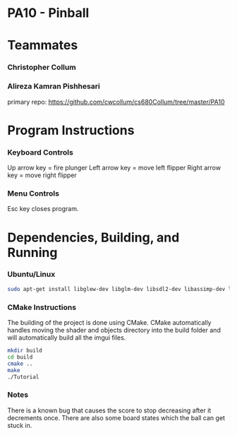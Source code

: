 # PA10 - Pinball

# Teammates
### Christopher Collum
### Alireza Kamran Pishhesari
primary repo: https://github.com/cwcollum/cs680Collum/tree/master/PA10

# Program Instructions
### Keyboard Controls
Up arrow key = fire plunger
Left arrow key = move left flipper
Right arrow key = move right flipper

### Menu Controls

Esc key closes program.

# Dependencies, Building, and Running

### Ubuntu/Linux
```bash
sudo apt-get install libglew-dev libglm-dev libsdl2-dev libassimp-dev libbullet-dev
```

### CMake Instructions
The building of the project is done using CMake.  CMake automatically handles moving the shader and objects directory into the build folder and will automatically build all the imgui files.

```bash
mkdir build
cd build
cmake ..
make
./Tutorial
```
### Notes
There is a known bug that causes the score to stop decreasing after it decrements once. There are also some board states which the ball can get stuck in.

